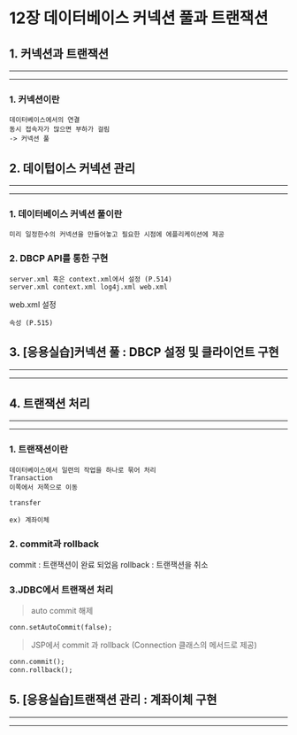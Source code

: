 # 12장 데이터베이스 커넥션 풀과 트랜잭션

## 1. 커넥션과 트랜잭션
<hr><hr>

### 1. 커넥션이란
```
데이터베이스에서의 연결  
동시 접속자가 많으면 부하가 걸림  
-> 커넥션 풀
```
## 2. 데이텁이스 커넥션 관리
<hr><hr>

### 1. 데이터베이스 커넥션 풀이란
```
미리 일정한수의 커넥션을 만들어놓고 필요한 시점에 에플리케이션에 제공
```
### 2. DBCP API를 통한 구현
```
server.xml 혹은 context.xml에서 설정 (P.514)  
server.xml context.xml log4j.xml web.xml  
```
web.xml 설정
```
속성 (P.515)
```
## 3. [응용실습]커넥션 풀 : DBCP 설정 및 클라이언트 구현
<hr><hr>

## 4. 트랜잭션 처리
<hr><hr>

### 1. 트랜잭션이란
```
데이터베이스에서 일련의 작업을 하나로 묶어 처리
Transaction
이쪽에서 저쪽으로 이동 

transfer

ex) 계좌이체
```
### 2. commit과 rollback
commit : 트랜잭션이 완료 되었음
rollback : 트랜잭션을 취소

### 3.JDBC에서 트랜잭션 처리
>auto commit 해제
```
conn.setAutoCommit(false);
```
>JSP에서 commit 과 rollback (Connection 클래스의 메서드로 제공)
```jsp
conn.commit();
conn.rollback();
```

## 5. [응용실습]트랜잭션 관리 : 계좌이체 구현
<hr><hr>


